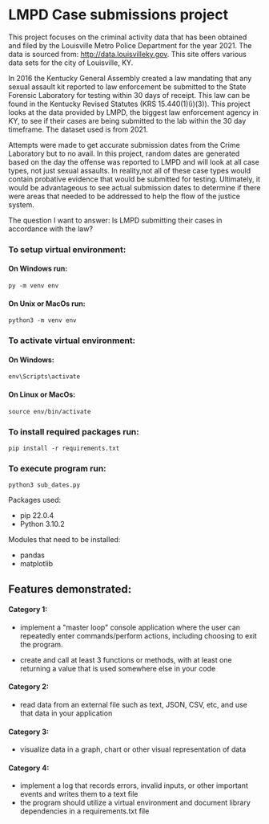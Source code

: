 # LMPD Case submissions project

This project focuses on the criminal activity data that has been obtained and filed by the Louisville Metro Police Department for the year 2021. The data is sourced from: http://data.louisvilleky.gov. This site offers various data sets for the city of Louisville, KY. 

In 2016 the Kentucky General Assembly created a law mandating that any sexual assault kit reported to law enforcement be submitted to the State Forensic Laboratory for testing within 30 days of receipt. This law can be found in the Kentucky Revised Statutes (KRS 15.440(1)(i)(3)). This project looks at the data provided by LMPD, the biggest law enforcement agency in KY, to see if their cases are being submitted to the lab within the 30 day timeframe. The dataset used is from 2021.

Attempts were made to get accurate submission dates from the Crime Laboratory but to no avail. In this project, random dates are generated based on the day the offense was reported to LMPD and will look at all case types, not just sexual assaults. In reality,not all of these case types would contain probative evidence that would be submitted for testing. Ultimately, it would be advantageous to see actual submission dates to determine if there were areas that needed to be addressed to help the flow of the justice system. 

The question I want to answer: Is LMPD submitting their cases in accordance with the law?

### To setup virtual environment:

  #### On Windows run:
  `py -m venv env`
  #### On Unix or MacOs run:
  `python3 -m venv env`

### To activate virtual environment:

  #### On Windows:
  `env\Scripts\activate`

  #### On Linux or MacOs:
  `source env/bin/activate`

### To install required packages run:
  `pip install -r requirements.txt`

### To execute program run:
  `python3 sub_dates.py`

Packages used:
- pip 22.0.4
- Python 3.10.2

Modules that need to be installed:
- pandas
- matplotlib



## Features demonstrated:
#### Category 1:
- implement a "master loop" console application where the user can repeatedly enter commands/perform actions, including choosing to exit the program.

- create and call at least 3 functions or methods, with at least one returning a value that is used somewhere else in your code

#### Category 2:
- read data from an external file such as text, JSON, CSV, etc, and use that data in your application

#### Category 3:
- visualize data in a graph, chart or other visual representation of data

#### Category 4:
- implement a log that records errors, invalid inputs, or other important events and writes them to a text file
- the program should utilize a virtual environment and document library dependencies in a requirements.txt file

